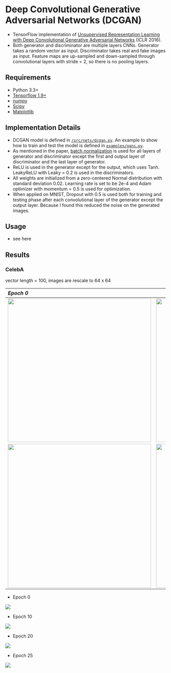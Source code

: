 # Deep Convolutional Generative Adversarial Networks (DCGAN)

- TensorFlow implementation of [Unsupervised Representation Learning with Deep Convolutional Generative Adversarial Networks](https://arxiv.org/abs/1511.06434) (ICLR 2016). 
- Both generator and discriminator are multiple layers CNNs. Generator takes a random vector as input. Discriminator takes real and fake images as input. Feature maps are up-sampled and down-sampled through convolutional layers with stride = 2, so there is no pooling layers.
 
## Requirements
- Python 3.3+
- [Tensorflow 1.9+](https://www.tensorflow.org/)
- [numpy](http://www.numpy.org/)
- [Scipy](https://www.scipy.org/)
- [Matplotlib](https://matplotlib.org/)

## Implementation Details
- DCGAN model is defined in [`/src/nets/dcgan.py`](/src/nets/dcgan.py). An example to show how to train and test the model is defined in [`examples/gans.py`](examples/gans.py).
- As mentioned in the paper, [batch normalization](https://arxiv.org/abs/1502.03167) is used for all layers of generator and discriminator except the first and output layer of discriminator and the last layer of generator.
- ReLU is used in the generator except for the output, which uses Tanh. LeakyReLU with Leaky = 0.2 is used in the discriminators.
- All weights are initialized from a zero-centered Normal distribution with standard deviation 0.02. Learning rate is set to be 2e-4 and Adam optimizer with momentum = 0.5 is used for optimization.
- When applied on MNIST, Dropout with 0.5 is used both for training and testing phase after each convolutional layer of the generator except the output layer. Because I found this reduced the noise on the generated images.

## Usage 
- see here

## Results

### CelebA
vector length = 100, images are rescale to 64 x 64

*Epoch 0* | *Epoch 10* |
:-- | :---: | 
<img src = 'figs/face/generate_im_0.png?100x200' height = '450px' width = '450px'> | <img src = 'figs/face/generate_im_10.png' height = '450px' width = '450px'>
<img src = 'figs/face/generate_im_20.png' height = '450px' width = '450px'> | <img src = 'figs/face/generate_im_25.png' height = '450px' width = '450px'>

- Epoch 0
<img src = 'figs/face/generate_im_0.png' >

- Epoch 10
<img src = 'figs/face/generate_im_10.png'>

- Epoch 20
<img src = 'figs/face/generate_im_20.png'>

- Epoch 25
<img src = 'figs/face/generate_im_25.png'>

